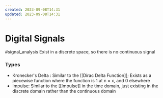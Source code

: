 ```yaml
---
created: 2023-09-08T14:31
updated: 2023-09-08T14:31
---
```

# Digital Signals
#signal_analysis 
Exist in a discrete space, so there is no continuous signal

### Types
- Kronecker's Delta : Similar to the [[Dirac Delta Function]]; Exists as a piecewise function where the function is 1 at n = x, and 0 elsewhere
- Impulse: Similar to the [[Impulse]] in the time domain, just existing in the discrete domain rather than the continuous domain